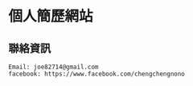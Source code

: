 # 個人簡歷網站

## 聯絡資訊
```
Email: joe82714@gmail.com
facebook: https://www.facebook.com/chengchengnono
```
